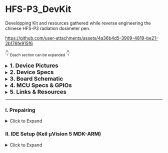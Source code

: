 # HFS-P3_DevKit
Developping Kit and resources gathered while reverse engineering the chinese HFS-P3 radiation dosimeter pen.

https://github.com/user-attachments/assets/4a36b4d5-3909-4819-be21-2b176fe915f6

:point_down: <sub>Eeach section can be expanded</sub> :point_down:

<details>
<summary> <font size="4"> <strong> 1. Device Pictures </strong> </font></summary>

|                   |                            |                            |
|-------------------|----------------------------|----------------------------|
|**External Photos**|![Image 1](img/external1.png) | ![Image 2](img/external2.png) |
|**Internal Photos**| ![Image 1](img/internal1.png) | ![Image 2](img/internal2.png) |

* Some of the pictures are extracted from radmon.org, so credits to Simomax who thurughly documented this.
</details>

<details>
<summary> <font size="4"> <strong> 2. Device Specs </strong> </font></summary>

| Component         | Specification                |
|-------------------|------------------------------|
| MCU               | FM33LC043N - Arm Cortex M0    |
| GM Tube           | HH614                         |
| Screen            | 128x32 / 14 pin SSD1316 OLED  |
| Battery           | 150 mAh                       |
| Ports             | USB-C power only              |
| Debug interface   | SWD                           |
| Buttons           | #1 Menu/Down <br> #2 Power    |
| LEDs              | LED1 Green <br> LED2 Red      |
| Other             | #1 Buzzer                     |


</details>


<details>
<summary> <font size="4"> <strong> 3. Board Schematic </strong> </font></summary>

[EasyEDA Pro Project](resources/EasyEDA_ProProject_HFS-P3_schematic_2024-08-10.epro) of the Schematic  

[PDF ](resources/HFS-P3_rev_eng_schematic_2024-08-10.pdf) Schematic  

</details>

<details>
<summary> <font size="4"> <strong> 4. MCU Specs & GPIOs </strong> </font></summary>  

Check __datasheet__ [here](resources/FUDAN-MICRO-FM33LC0xx_v2021.09_datasheet.pdf).  

The **FM33LC043N** is a low power 64MHz Arm Cortex M0 MCU with **256KB Flash** and **24KB of SRAM** in a QFN32 form. It has 32 pins with 28 GPIOs, (of which 1xSWD, 2xSPIs and 4/2 UART/LPUART interfaces, 9x12bit SAR-ADC channels) and an internal temperature sensor. It lacks USB support and I2C so the latter needs to be bit-banged (as it will be required for oled driver communication).


- <details>
    <summary><strong>Specs Summary: </strong></summary>

    |                     | FM33LC0x3N |
    |---------------------|------------|
    | **CPU**             | Cortex-M0  |
    | **Max Freq.**       |   64MHz    |
    | **Flash**           | 256KB      |
    | **RAM**             | 24KB       |
    | **AES**             |  1         |
    | **RNG**             |  1         |
    | **Timer**           |  1         |
    | ATIM                |  1         |
    | GTIM                |  2         |
    | BSTIM32             |  1         |
    | LPTIM32             |  1         |
    | systick             |  1         |
    | **RTC/WWDT/IWD T**  | 1/1/1      |
    | **SPI**             | 2          |
    | **I2C**             | -          |
    | **UART**            | 4          |
    | **LPUART**          | -          |
    | **USB1.1 FS**       | -          |
    | **GPIO**            | 28         |
    | **OPA**             | 2          |
    | **12bit SAR-ADC**   | 9ch        |
    | **TempSensor**      |  1         |

    </details>

- <details>
    <summary><strong> MCU Pinout: </strong></summary>

    ![MCU pinout](img/FM33LC0x3N.png)

  </details>

- <details>
    <summary><strong>HFS-P3 Pinout: </strong></summary>

    - On the HFS-P3 board the MCU has the following GPIOs connections:

      |Pin#|GPIO|  Function  |Config|
      |----|----|------------|------|
      |1   |**PD8** | SWD SWDIO  |
      |2   |**NRST**| Global Reset|
      |3   |**PA13**| OLED Reset |output
      |4   |**PA14**|GM Tube     |
      |5   |PA15|NC          |
      |6   |**PA8** |GM Tube?    |
      |7   |PA9 |NC          |
      |8   |PA10|NC          |
      |9   |**PB2** |PWR button (WKUP2)|
      |10  |**PB3** |BMS?        |
      |11  |**PB8** |BMS?        |
      |12  |PB9 |NC          |
      |13  |PB10|NC          |
      |14  |**PB11**|BUZZER      |
      |15  |PB13|NC          |
      |... |... |NC          |
      |20  |PC5 |NC          |
      |21  |**PC8** |BMS?        |
      |22  |PC9 |NC          |
      |23  |**PC10**|MENU button |
      |24  |**PD9** | LED1(red)  |output
      |25  |**PD10**| LED2(green)|output
      |26  |VDD15|LDO output |
      |27  |VSS |Ground      |
      |28  |VDD |Source      |
      |29  |**PD11**|RCC_FOUT0 (clock frequency output)|
      |30  |**PD0** |OLED SDA    |output
      |31  |**PD1** |OLED SCL    |output
      |32  |**PD7** |SWD SWCLK   |

  </details>

</details>

<details>
<summary> <font size="4"> <strong> 5. Links & Resources </strong> </font> </summary>

|  Item  |Description|  URL   |
|--------|-----------|--------|
|MFANG Tool - Fudan Micro Online Platform | Online GUI Platform to build MDK-ARM Keil uVision Base Projects (Clock setup, GPIOs, Debug interface)| https://mfang2.fmdevelopers.com.cn |
| FM33LC0XXN DevBoard User Manual | Blog Post With step by step instructions on chip schematic, capailites and developpment environment setup including MFANG base project generation, Arm Keil MDK uVison setup and Project Examples. | https://www.yuque.com/xinluyao/fm33lc0xxn |
| Fudan Micro Developpers Official Forum | Example Projects and different coding/developpment issues  | https://www.fmdevelopers.com.cn/forum.php?mod=viewthread&tid=1749 |
| Radmon Forum  | Forum where I first found thurough documentation about this device. The thread eventually stalled due to SWD connection issues, that luckily I figured | https://radmon.org/index.php/forum/commericial-geiger-counters/1287-hfs-p3-pen-geiger-counter-dosimeter |


</details>


---------------------
### I. Prepairing
<details>
    <summary>Click to Expand</summary>


#### 1. Wiring:
![alt text](img/SWD.png)
Note: For some reason, SWD will not work if battery is desoldered. Connecting the 3.3v line to the +V input on the board will make it enter debug mode again.
#### 2. Programmer & Software:

I used a chinese ST-Link V2 clone with the firmware modified to work with [J-Link Commander](https://www.segger.com/downloads/jlink/). This was really messy<sup><font color="red">*</font></sup> so my recommandation is to use a proper [Segger JLink debug probe](https://www.segger.com/products/debug-probes/j-link/).

With an original J-Link debug probe you might be able to use any version of [J-Link Commander](https://www.segger.com/downloads/jlink/). For my clone, only a couple of versions seemed to have worked (v6.18c, v6.12).

<font color="red">*</font><sub>You need [SEGGER STLinkReflash Utility](https://www.segger.com/products/debug-probes/j-link/models/other-j-links/st-link-on-board/) to flash `J-Link firmware` in place of `STLink` (same app will be able to restore it if ever needed). If the debugger is a chinese clone you might have to use a [patched](resources/STLinkReflash_190812) version of the reflash utility instead to bypass the error of the unsupported device.</sub></font>

:exclamation: Once J-Link is installed make sure to add the **Fudan Micro memory maps** according to [readme](resources/JFlash/Fudan%20Devices%20List/)

#### 3. Dumping
1. Connect the debug probe to the board
2. Plug the USB inside the PC (currently only Windows 10/11 tested)
3. Run `J-Link Commander` as Administrator
4. Type `connect` -> choose `FM33LC04X` (see [here](resources/JFlash/Fudan%20Devices%20List/) if FMSH is not in list) -> type `S` for SWD -> enter for default `4000KHz `speed. If any error at this point run `connect` again and agin until the debug probe succesfully halts the cpu and establishes a connection (see below).

![alt text](img/connect_jlink.png)

To dump the flash use the `savebin` command: 

`savebin <filename>, <addr>, <NumBytes> (hex)`
```
savebin C:\path\where\to\dump.bin, 0x0, 40000
```
![alt text](img/savebin_jlink.png)

`0x0` is the start address, `40000` is the number of bytes (in hex) to dump (according to datasheet that is the size of the flash), in this case `40000 hex = 262144 Bytes`:

#### 4. Downloading to Flash

<sub>You can either use *J-Link commander* or *Keil uVision MDK-ARM*. The latter will be described later.</sub>

To Download a binary to flash with *J-Link Commander* use the `loadbin` command:

`loadbin <filename>, <addr>`
```
loadbin C:\path\of\the\file_to_flash.bin, 0x0
```

![alt text](img/loadbin_jlink.png)

</details>

### II. IDE Setup (Keil µVision 5 MDK-ARM)
<details>
    <summary>Click to Expand</summary>

- Download and Install the [MDK-ARM software](https://www.keil.com/demo/eval/arm.htm#/DOWNLOAD)
- Open project: `/project/Keil_Project/MDK-ARM/*.uvoptx`
- Make sure compiler is selected in project options `Project` -> `Options for Target ...`, under `Target` tab:
![alt text](img/project_options.png)
- Make sure `JLINK` is selected as debugger in `Debug` tab.
![alt text](img/project_options_debug.png)
- Compile using upper left `Build` icon
![alt text](img/build.png)
- Upload/Download to Flash using upper left `Download` icon:
![alt text](img/download.png)  

:exclamation:__*Note:*__
Sometimes, in my case, I had to start `J-Link Commander`, establish a connection with it and only then Keil uVision would detect the MCU.

</details>